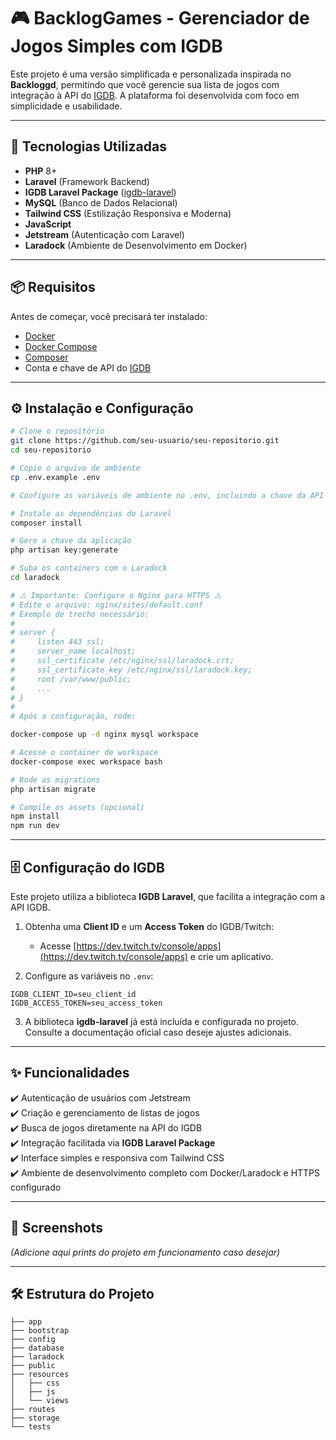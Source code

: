 # 🎮 BacklogGames - Gerenciador de Jogos Simples com IGDB

Este projeto é uma versão simplificada e personalizada inspirada no **Backloggd**, permitindo que você gerencie sua lista de jogos com integração à API do [IGDB](https://www.igdb.com/). A plataforma foi desenvolvida com foco em simplicidade e usabilidade.

---

## 🚀 Tecnologias Utilizadas

- **PHP** 8+
- **Laravel** (Framework Backend)
- **IGDB Laravel Package** ([igdb-laravel](https://github.com/mitchellvanw/igdb-laravel))
- **MySQL** (Banco de Dados Relacional)
- **Tailwind CSS** (Estilização Responsiva e Moderna)
- **JavaScript**
- **Jetstream** (Autenticação com Laravel)
- **Laradock** (Ambiente de Desenvolvimento em Docker)

---

## 📦 Requisitos

Antes de começar, você precisará ter instalado:

- [Docker](https://www.docker.com/)
- [Docker Compose](https://docs.docker.com/compose/)
- [Composer](https://getcomposer.org/)
- Conta e chave de API do [IGDB](https://api-docs.igdb.com/)

---

## ⚙️ Instalação e Configuração

```bash
# Clone o repositório
git clone https://github.com/seu-usuario/seu-repositorio.git
cd seu-repositorio

# Copie o arquivo de ambiente
cp .env.example .env

# Configure as variáveis de ambiente no .env, incluindo a chave da API IGDB

# Instale as dependências do Laravel
composer install

# Gere a chave da aplicação
php artisan key:generate

# Suba os containers com o Laradock
cd laradock

# ⚠️ Importante: Configure o Nginx para HTTPS ⚠️
# Edite o arquivo: nginx/sites/default.conf
# Exemplo de trecho necessário:
#
# server {
#     listen 443 ssl;
#     server_name localhost;
#     ssl_certificate /etc/nginx/ssl/laradock.crt;
#     ssl_certificate_key /etc/nginx/ssl/laradock.key;
#     root /var/www/public;
#     ...
# }
#
# Após a configuração, rode:

docker-compose up -d nginx mysql workspace

# Acesse o container de workspace
docker-compose exec workspace bash

# Rode as migrations
php artisan migrate

# Compile os assets (opcional)
npm install
npm run dev
```

---

## 🗄️ Configuração do IGDB

Este projeto utiliza a biblioteca **IGDB Laravel**, que facilita a integração com a API IGDB.

1. Obtenha uma **Client ID** e um **Access Token** do IGDB/Twitch:

   - Acesse [https://dev.twitch.tv/console/apps](https://dev.twitch.tv/console/apps) e crie um aplicativo.

2. Configure as variáveis no `.env`:

```env
IGDB_CLIENT_ID=seu_client_id
IGDB_ACCESS_TOKEN=seu_access_token
```

3. A biblioteca **igdb-laravel** já está incluída e configurada no projeto. Consulte a documentação oficial caso deseje ajustes adicionais.

---

## ✨ Funcionalidades

✔️ Autenticação de usuários com Jetstream\
✔️ Criação e gerenciamento de listas de jogos\
✔️ Busca de jogos diretamente na API do IGDB\
✔️ Integração facilitada via **IGDB Laravel Package**\
✔️ Interface simples e responsiva com Tailwind CSS\
✔️ Ambiente de desenvolvimento completo com Docker/Laradock e HTTPS configurado

---

## 📸 Screenshots

*(Adicione aqui prints do projeto em funcionamento caso desejar)*

---

## 🛠️ Estrutura do Projeto

```
├── app
├── bootstrap
├── config
├── database
├── laradock
├── public
├── resources
│   ├── css
│   ├── js
│   └── views
├── routes
├── storage
└── tests
```

<!-- ---

## 🧑‍💻 Contribuindo

Contribuições são bem-vindas! Sinta-se à vontade para abrir *Issues* ou enviar *Pull Requests*.

---

## 📝 Licença

Este projeto está sob a licença **MIT**. Consulte o arquivo [LICENSE](LICENSE) para mais detalhes.

 -->
